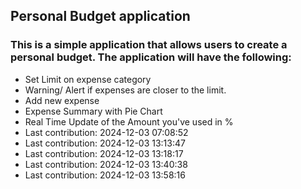 ## Personal Budget application

### This is a simple application that allows users to create a personal budget. The application will have the following:

- Set Limit on expense category
- Warning/ Alert if expenses are closer to the limit.
- Add new expense
- Expense Summary with Pie Chart
- Real Time Update of the Amount you've used in %
- Last contribution: 2024-12-03 07:08:52
- Last contribution: 2024-12-03 13:13:47
- Last contribution: 2024-12-03 13:18:17
- Last contribution: 2024-12-03 13:40:38
- Last contribution: 2024-12-03 13:58:16
